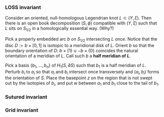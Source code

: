 ### LOSS invariant
Consider an oriented, null-homologous Legendrian knot $L \subset (Y,\xi)$. Then there is an open book decomposition  $(S,\phi)$ compatible with $(Y,\xi)$ such that $L$ sits on $S_{1/2}$ in a homologically essential way. (Why?)

Pick a properly embedded arc $b$ on $S_{1/2}$ intersecting $L$ once. Notice that the disc $D := b \times [0,1]$ is isotopic to a meridional disk of $L$. Orient $b$ so that the boundary orientation of $D$: $b \times \{1\} \cup -b \times \{0\}$ coincides the natural orientation of a meridian of $L$.  Call such $b$ a **half meridian of $L$**.

Pick a basis $\{b_1,...,b_n\}$ of $H_1(S, \partial S)$ such that $b_1$ is a half meridian of $L$. Perturb $b_i$ to $a_i$ so that $a_i$ and $b_i$ intersect once transversely and $(a_i,b_i)$ forms the orientation of $S$. Place the basepoint $z$ on the region that is not swept out by the isotopies of $b_i$, and put $w$ between $a_1$ and $b_1$ close to the tail of $b_1$. 

### Sutured invariant

### Grid invariant

<!--stackedit_data:
eyJoaXN0b3J5IjpbMTQ0OTQ0NTcxNSwtNDkyNjUxMTkxLDExOT
g4MzcwNTUsMjAyMzQwMDg2OCwtMjEyNTkwODUxMiw3NzI4NTM1
ODQsMTM2ODQwMzQzMiwtMTg4MTgzNzEyOSwxNDM2ODU4NzU0LD
czNjk5Mjg0NF19
-->